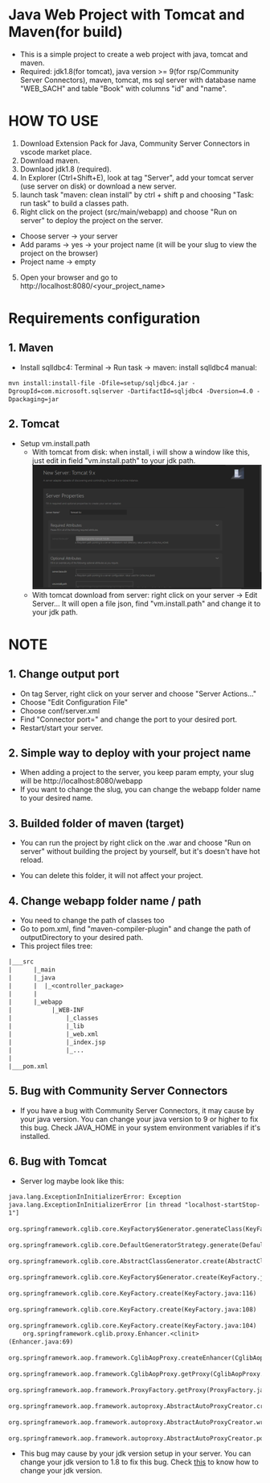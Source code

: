 # Java Web Project with Tomcat and Maven(for build)

- This is a simple project to create a web project with java, tomcat and maven.
- Required: jdk1.8(for tomcat), java version >= 9(for rsp/Community Server Connectors), maven, tomcat, ms sql server with database name "WEB_SACH" and table "Book" with columns "id" and "name".

# HOW TO USE

1. Download Extension Pack for Java, Community Server Connectors in vscode market place.
2. Download maven.
3. Downlaod jdk1.8 (required).
4. In Explorer (Ctrl+Shift+E), look at tag "Server", add your tomcat server (use server on disk) or download a new server.
5. launch task "maven: clean install" by ctrl + shift p and choosing "Task: run task" to build a classes path.
6. Right click on the project (src/main/webapp) and choose "Run on server" to deploy the project on the server.

- Choose server -> your server
- Add params -> yes -> your project name (it will be your slug to view the project on the browser)
- Project name -> empty

5. Open your browser and go to http://localhost:8080/<your_project_name>

# Requirements configuration

## 1. Maven

- Install sqlldbc4: Terminal -> Run task -> maven: install sqlldbc4
  manual:

```
mvn install:install-file -Dfile=setup/sqljdbc4.jar -DgroupId=com.microsoft.sqlserver -DartifactId=sqljdbc4 -Dversion=4.0 -Dpackaging=jar
```

## 2. Tomcat

- Setup vm.install.path
  - With tomcat from disk: when install, i will show a window like this, just edit in field "vm.install.path" to your jdk path.
    ![alt text](setup/image.png)
  - With tomcat download from server: right click on your server -> Edit Server...
    It will open a file json, find "vm.install.path" and change it to your jdk path.

# NOTE

## 1. Change output port

- On tag Server, right click on your server and choose "Server Actions..."
- Choose "Edit Configuration File"
- Choose conf/server.xml
- Find "Connector port=" and change the port to your desired port.
- Restart/start your server.

## 2. Simple way to deploy with your project name

- When adding a project to the server, you keep param empty, your slug will be http://localhost:8080/webapp
- If you want to change the slug, you can change the webapp folder name to your desired name.

## 3. Builded folder of maven (target)

- You can run the project by right click on the .war and choose "Run on server" without building the project by yourself, but it's doesn't have hot reload.

- You can delete this folder, it will not affect your project.

## 4. Change webapp folder name / path

- You need to change the path of classes too
- Go to pom.xml, find "maven-compiler-plugin" and change the path of outputDirectory to your desired path.
- This project files tree:

```
|___src
|      |_main
|      |_java
|      |  |_<controller_package>
|      |
|      |_webapp
|           |_WEB-INF
|               |_classes
|               |_lib
|               |_web.xml
|               |_index.jsp
|               |_...
|
|___pom.xml
```

## 5. Bug with Community Server Connectors

- If you have a bug with Community Server Connectors, it may cause by your java version. You can change your java version to 9 or higher to fix this bug. Check JAVA_HOME in your system environment variables if it's installed.

## 6. Bug with Tomcat

- Server log maybe look like this:

```
java.lang.ExceptionInInitializerError: Exception java.lang.ExceptionInInitializerError [in thread "localhost-startStop-1"]
	org.springframework.cglib.core.KeyFactory$Generator.generateClass(KeyFactory.java:166)
	org.springframework.cglib.core.DefaultGeneratorStrategy.generate(DefaultGeneratorStrategy.java:25)
	org.springframework.cglib.core.AbstractClassGenerator.create(AbstractClassGenerator.java:216)
	org.springframework.cglib.core.KeyFactory$Generator.create(KeyFactory.java:144)
	org.springframework.cglib.core.KeyFactory.create(KeyFactory.java:116)
	org.springframework.cglib.core.KeyFactory.create(KeyFactory.java:108)
	org.springframework.cglib.core.KeyFactory.create(KeyFactory.java:104)
	org.springframework.cglib.proxy.Enhancer.<clinit>(Enhancer.java:69)
	org.springframework.aop.framework.CglibAopProxy.createEnhancer(CglibAopProxy.java:234)
	org.springframework.aop.framework.CglibAopProxy.getProxy(CglibAopProxy.java:177)
	org.springframework.aop.framework.ProxyFactory.getProxy(ProxyFactory.java:111)
	org.springframework.aop.framework.autoproxy.AbstractAutoProxyCreator.createProxy(AbstractAutoProxyCreator.java:490)
	org.springframework.aop.framework.autoproxy.AbstractAutoProxyCreator.wrapIfNecessary(AbstractAutoProxyCreator.java:375)
	org.springframework.aop.framework.autoproxy.AbstractAutoProxyCreator.postProcessAfterInitialization(AbstractAutoProxyCreator.java:335)
```

- This bug may cause by your jdk version setup in your server. You can change your jdk version to 1.8 to fix this bug. Check [this](##2-tomcat) to know how to change your jdk version.
